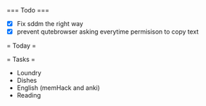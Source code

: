 === Todo ===
- [X] Fix sddm the right way
- [X] prevent qutebrowser asking everytime permisison to copy text

= Today =

= Tasks = 
- Loundry
- Dishes
- English (memHack and anki)
- Reading

